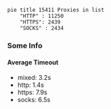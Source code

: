 
```mermaid
pie title 15411 Proxies in list
    "HTTP" : 11250
    "HTTPS": 2439
    "SOCKS" : 2434
```

### Some Info
#### Average Timeout

- mixed: 3.2s
- http: 1.4s
- https: 7.9s
- socks: 6.5s